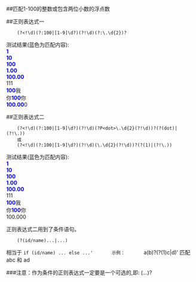 ##匹配1-100的整数或包含两位小数的浮点数

##正则表达式一

        (?<!\d)(?:100|[1-9]\d?)(?!\d)(?:\.\d{2})?
测试结果(蓝色为匹配内容):       
<strong style="color:blue">1</strong>       
<strong style="color:blue">10</strong>      
<strong style="color:blue">100</strong>     
<strong style="color:blue">1.00</strong>        
<strong style="color:blue">100.00</strong>      
111     
<strong style="color:blue">100</strong>我       
你<strong style="color:blue">100</strong>你     
<strong style="color:blue">100.00</strong>0     

##正则表达式二

        (?<!\d)(?:100|[1-9]\d?)(?!\d)(?P<dot>\.\d{2}(?!\d))?(?(dot)|(?!\.))
        或
        (?<!\d)(?:100|[1-9]\d?)(?!\d)(\.\d{2}(?!\d))?(?(1)|(?!\.))
测试结果(蓝色为匹配内容):       
<strong style="color:blue">1</strong>       
<strong style="color:blue">10</strong>      
<strong style="color:blue">100</strong>     
<strong style="color:blue">1.00</strong>        
<strong style="color:blue">100.00</strong>      
111     
<strong style="color:blue">100</strong>我       
你<strong style="color:blue">100</strong>你     
100.000     

正则表达式二用到了条件语句。

        (?(id/name)...|...)
相当于 `if (id/name) ... else ...'      
示例：      
`a(b)?(?(1)c|d)'  匹配 abc 和 ad

###注意：作为条件的正则表达式一定要是一个可选的,即:
        (...)?

